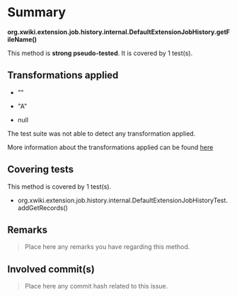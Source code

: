 # Summary
**org.xwiki.extension.job.history.internal.DefaultExtensionJobHistory.getFileName()**

This method is **strong pseudo-tested**.
It is covered by 1 test(s). 


## Transformations applied

- &quot;&quot;

- &quot;A&quot;

- null


The test suite was not able to detect any transformation applied.

More information about the transformations applied can be found [here](https://github.com/STAMP-project/pitest-descartes)

## Covering tests
This method is covered by 1 test(s).
* org.xwiki.extension.job.history.internal.DefaultExtensionJobHistoryTest.addGetRecords()


## Remarks
> Place here any remarks you have regarding this method.

## Involved commit(s)

> Place here any commit hash related to this issue.
